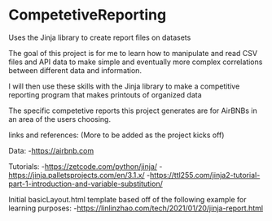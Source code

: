 # CompetetiveReporting
Uses the Jinja library to create report files on datasets

The goal of this project is for me to learn how to manipulate and read CSV files and API data to make simple and eventually more complex correlations between different data and information.

I will then use these skills with the Jinja library to make a competitive reporting program that makes printouts of organized data

The specific competetive reports this project generates are for AirBNBs in an area of the users choosing.

links and references: (More to be added as the project kicks off)

Data:
-https://airbnb.com

Tutorials:
-https://zetcode.com/python/jinja/
-https://jinja.palletsprojects.com/en/3.1.x/
-https://ttl255.com/jinja2-tutorial-part-1-introduction-and-variable-substitution/

Initial basicLayout.html template based off of the following example for learning purposes:
  -https://linlinzhao.com/tech/2021/01/20/jinja-report.html
